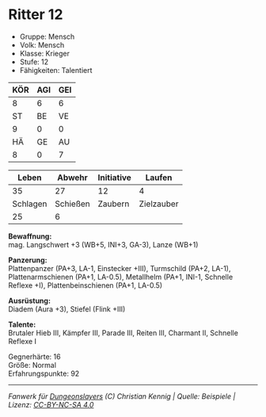 # Ritter 12  
- Gruppe: Mensch  
- Volk: Mensch  
- Klasse: Krieger  
- Stufe: 12  
- Fähigkeiten: Talentiert  


| KÖR | AGI | GEI |  
| --- | --- | --- |  
| 8   | 6   | 6   |
| ST  | BE  | VE  |  
| 9   | 0   | 0   |
| HÄ  | GE  | AU  |  
| 8   | 0   | 7   |


| Leben    | Abwehr   | Initiative | Laufen     |
| -------- | -------- | ---------- | ---------- |
| 35       | 27       | 12         | 4          |
| Schlagen | Schießen | Zaubern    | Zielzauber |
| 25       | 6        |            |            |

**Bewaffnung:**  
mag. Langschwert +3 (WB+5, INI+3, GA-3), Lanze (WB+1)

**Panzerung:**  
Plattenpanzer (PA+3, LA-1, Einstecker +III), Turmschild (PA+2, LA-1), Plattenarmschienen (PA+1, LA-0.5), Metallhelm (PA+1, INI-1, Schnelle Reflexe +I), Plattenbeinschienen (PA+1, LA-0.5)

**Ausrüstung:**  
Diadem (Aura +3), Stiefel (Flink +III)

**Talente:**  
Brutaler Hieb III, Kämpfer III, Parade III, Reiten III, Charmant II, Schnelle Reflexe I

Gegnerhärte: 16  
Größe: Normal  
Erfahrungspunkte: 92  



___
*Fanwerk für [Dungeonslayers](https://www.dungeonslayers.net/) (C) Christian Kennig | Quelle: Beispiele | Lizenz: [CC-BY-NC-SA 4.0](https://creativecommons.org/licenses/by-nc-sa/4.0/deed.de)*